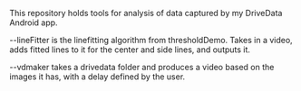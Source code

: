 This repository holds tools for analysis of data captured by my DriveData Android app.

--lineFitter is the linefitting algorithm from thresholdDemo.  Takes in a video, adds fitted lines to it for the center
  and side lines, and outputs it.

--vdmaker takes a drivedata folder and produces a video based on the images it has, with a delay defined by the user.
